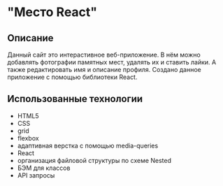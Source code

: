 # "Место React"

## Описание

Данный сайт это интерастивное веб-приложение. В нём можно добавлять фотографии памятных мест, удалять их и ставить лайки. А также редактировать имя и описание профиля. Создано данное приложение с помощью библиотеки React.

## Использованные технологии

- HTML5
- CSS
- grid
- flexbox
- адаптивная верстка с помощью media-queries
- React
- организация файловой структуры по схеме Nested
- БЭМ для классов
- API запросы
